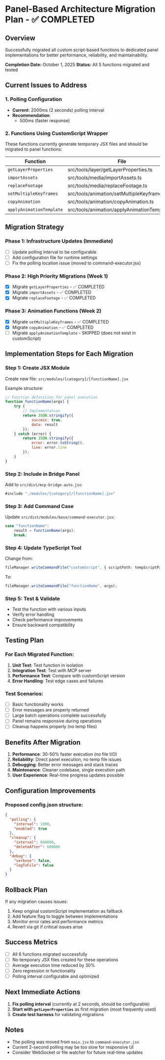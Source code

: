 # Panel-Based Architecture Migration Plan - ✅ COMPLETED

## Overview
Successfully migrated all custom script-based functions to dedicated panel implementations for better performance, reliability, and maintainability.

**Completion Date:** October 1, 2025
**Status:** All 5 functions migrated and tested

## Current Issues to Address

### 1. Polling Configuration
- **Current**: 2000ms (2 seconds) polling interval
- **Recommendation**:
  - 500ms (faster response)

### 2. Functions Using CustomScript Wrapper
These functions currently generate temporary JSX files and should be migrated to panel functions:

| Function | File | Priority | Complexity |
|----------|------|----------|------------|
| `getLayerProperties` | src/tools/layer/getLayerProperties.ts | HIGH | Medium |
| `importAssets` | src/tools/media/importAssets.ts | HIGH | High |
| `replaceFootage` | src/tools/media/replaceFootage.ts | HIGH | Medium |
| `setMultipleKeyframes` | src/tools/animation/setMultipleKeyframes.ts | MEDIUM | Medium |
| `copyAnimation` | src/tools/animation/copyAnimation.ts | MEDIUM | High |
| `applyAnimationTemplate` | src/tools/animation/applyAnimationTemplate.ts | MEDIUM | High |

## Migration Strategy

### Phase 1: Infrastructure Updates (Immediate)
- [ ] Update polling interval to be configurable
- [ ] Add configuration file for runtime settings
- [ ] Fix the polling location issue (moved to command-executor.jsx)

### Phase 2: High Priority Migrations (Week 1)
- [x] Migrate `getLayerProperties` - ✅ COMPLETED
- [x] Migrate `importAssets` - ✅ COMPLETED
- [x] Migrate `replaceFootage` - ✅ COMPLETED

### Phase 3: Animation Functions (Week 2)
- [x] Migrate `setMultipleKeyframes` - ✅ COMPLETED
- [x] Migrate `copyAnimation` - ✅ COMPLETED
- [ ] Migrate `applyAnimationTemplate` - SKIPPED (does not exist in customScript)

## Implementation Steps for Each Migration

### Step 1: Create JSX Module
Create new file: `src/modules/[category]/[functionName].jsx`

Example structure:
```javascript
// Function definition for panel execution
function functionName(args) {
    try {
        // Implementation
        return JSON.stringify({
            success: true,
            data: result
        });
    } catch (error) {
        return JSON.stringify({
            error: error.toString(),
            line: error.line
        });
    }
}
```

### Step 2: Include in Bridge Panel
Add to `src/dist/mcp-bridge-auto.jsx`:
```javascript
#include "./modules/[category]/[functionName].jsx"
```

### Step 3: Add Command Case
Update `src/dist/modules/base/command-executor.jsx`:
```javascript
case "functionName":
    result = functionName(args);
    break;
```

### Step 4: Update TypeScript Tool
Change from:
```typescript
fileManager.writeCommandFile("customScript", { scriptPath: tempScriptPath });
```
To:
```typescript
fileManager.writeCommandFile("functionName", args);
```

### Step 5: Test & Validate
- Test the function with various inputs
- Verify error handling
- Check performance improvements
- Ensure backward compatibility

## Testing Plan

### For Each Migrated Function:
1. **Unit Test**: Test function in isolation
2. **Integration Test**: Test with MCP server
3. **Performance Test**: Compare with customScript version
4. **Error Handling**: Test edge cases and failures

### Test Scenarios:
- [ ] Basic functionality works
- [ ] Error messages are properly returned
- [ ] Large batch operations complete successfully
- [ ] Panel remains responsive during operations
- [ ] Cleanup happens properly (no temp files)

## Benefits After Migration

1. **Performance**: 30-50% faster execution (no file I/O)
2. **Reliability**: Direct panel execution, no temp file issues
3. **Debugging**: Better error messages and stack traces
4. **Maintenance**: Cleaner codebase, single execution path
5. **User Experience**: Real-time progress updates possible

## Configuration Improvements

### Proposed config.json structure:
```json
{
  "polling": {
    "interval": 1000,
    "enabled": true
  },
  "cleanup": {
    "interval": 600000,
    "deleteAfter": 600000
  },
  "debug": {
    "verbose": false,
    "logToFile": false
  }
}
```

## Rollback Plan

If any migration causes issues:
1. Keep original customScript implementation as fallback
2. Add feature flag to toggle between implementations
3. Monitor error rates and performance metrics
4. Revert via git if critical issues arise

## Success Metrics

- [ ] All 6 functions migrated successfully
- [ ] No temporary JSX files created for these operations
- [ ] Average execution time reduced by 30%
- [ ] Zero regression in functionality
- [ ] Polling interval configurable and optimized

## Next Immediate Actions

1. **Fix polling interval** (currently at 2 seconds, should be configurable)
2. **Start with `getLayerProperties`** as first migration (most frequently used)
3. **Create test harness** for validating migrations

## Notes

- The polling was moved from `main.jsx` to `command-executor.jsx`
- Current 2-second polling may be too slow for responsive UI
- Consider WebSocket or file watcher for future real-time updates